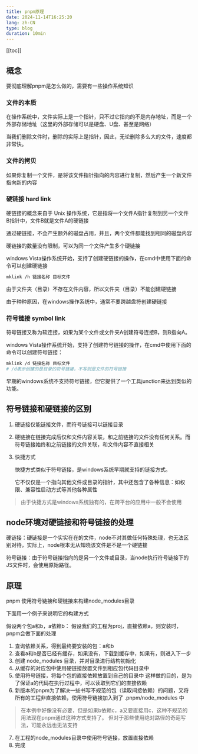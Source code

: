 ```yaml
---
title: pnpm原理
date: 2024-11-14T16:25:20
lang: zh-CN
type: blog
duration: 10min
---
```


[[toc]]

## 概念

要彻底理解pnpm是怎么做的，需要有一些操作系统知识

### 文件的本质

在操作系统中，文件实际上是一个指针，只不过它指向的不是内存地址，而是一个外部存储地址（这里的外部存储可以是硬盘、U盘、甚至是网络）

当我们删除文件时，删除的实际上是指针，因此，无论删除多么大的文件，速度都非常快。

### 文件的拷贝

如果你复制一个文件，是将该文件指针指向的内容进行复制，然后产生一个新文件指向新的内容

### 硬链接 hard link

硬链接的概念来自于 Unix 操作系统，它是指将一个文件A指针复制到另一个文件B指针中，文件B就是文件A的硬链接

通过硬链接，不会产生额外的磁盘占用，并且，两个文件都能找到相同的磁盘内容

硬链接的数量没有限制，可以为同一个文件产生多个硬链接

windows Vista操作系统开始，支持了创建硬链接的操作，在cmd中使用下面的命令可以创建硬链接
```bash
mklink /h 链接名称 目标文件
```

由于文件夹（目录）不存在文件内容，所以文件夹（目录）不能创建硬链接

由于种种原因，在windows操作系统中，通常不要跨越盘符创建硬链接

### 符号链接 symbol link

符号链接又称为软连接，如果为某个文件或文件夹A创建符号连接B，则B指向A。

windows Vista操作系统开始，支持了创建符号链接的操作，在cmd中使用下面的命令可以创建符号链接：

```bash
mklink /d 链接名称 目标文件
# /d表示创建的是目录的符号链接，不写则是文件的符号链接
```

早期的windows系统不支持符号链接，但它提供了一个工具junction来达到类似的功能。

## 符号链接和硬链接的区别

1. 硬链接仅能链接文件，而符号链接可以链接目录

2. 硬链接在链接完成后仅和文件内容关联，和之前链接的文件没有任何关系。而符号链接始终和之前链接的文件关联，和文件内容不直接相关

3. 快捷方式

    快捷方式类似于符号链接，是windows系统早期就支持的链接方式。

    它不仅仅是一个指向其他文件或目录的指针，其中还包含了各种信息：如权限、兼容性启动方式等其他各种属性

> 由于快捷方式是windows系统独有的，在跨平台的应用中一般不会使用

## node环境对硬链接和符号链接的处理

硬链接：硬链接是一个实实在在的文件，node不对其做任何特殊处理，也无法区别对待，实际上，node根本无从知晓该文件是不是一个硬链接

符号链接：由于符号链接指向的是另一个文件或目录，当node执行符号链接下的JS文件时，会使用原始路径。

## 原理

pnpm 使用符号链接和硬链接来构建node_modules目录

下面用一个例子来说明它的构建方式

假设两个包a和b，a依赖b：
假设我们的工程为proj，直接依赖a，则安装时，pnpm会做下面的处理

1. 查询依赖关系，得到最终要安装的包：a和b
2. 查看a和b是否已经有缓存，如果没有，下载到缓存中，如果有，则进入下一步
3. 创建 node_modules 目录，并对目录进行结构初始化
4. 从缓存的对应包中使用硬链接放置文件到相应包代码目录中
5. 使用符号链接，将每个包的直接依赖放置到自己的目录中 这样做的目的，是为了保证a的代码在执行过程中，可以读取到它们的直接依赖
6. 新版本的pnpm为了解决一些书写不规范的包（读取间接依赖）的问题，又将所有的工程非直接依赖，使用符号链接加入到了 .pnpm/node_modules 中
> 在本例中好像没有必要，但是如果b依赖c，a又要直接用c，这种不规范的用法现在pnpm通过这种方式支持了。 但对于那些使用绝对路径的奇葩写法，可能永远也无法支持
7. 在工程的node_modules目录中使用符号链接，放置直接依赖
8. 完成